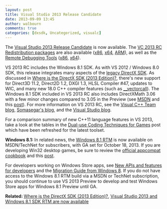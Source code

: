 ```yaml
---
layout: post
title: Visual Studio 2013 Release Candidate
date: 2013-09-09 13:45
author: walbourn
comments: true
categories: [dxsdk, Uncategorized, visualc]
---
```

<p>The <a href="http://go.microsoft.com/fwlink/?LinkId=306566">Visual Studio 2013 Release Candidate</a> is now available. The <a href="http://www.microsoft.com/en-us/download/details.aspx?id=40007">VC 2013 RC Redistribution packages</a> are also available (<a href="http://go.microsoft.com/fwlink/?LinkId=313517">x86</a>, <a href="http://go.microsoft.com/fwlink/?LinkId=313518">x64</a>, <a href="http://go.microsoft.com/fwlink/?LinkId=313519">ARM</a>), as well as the <a href="http://www.microsoft.com/en-us/download/details.aspx?id=39985">Remote Debugging Tools</a> (<a href="http://go.microsoft.com/fwlink/?LinkId=313511">x86</a>, <a href="http://go.microsoft.com/fwlink/?LinkId=313512">x64</a>).</p>
<p>VS 2013 RC includes the Windows 8.1 SDK. As with VS 2012 / Windows 8.0 SDK, this release integrates many aspects of the <a href="http://msdn.microsoft.com/en-us/library/windows/desktop/ee663275.aspx">legacy DirectX SDK</a>. As discussed in <a href="http://blogs.msdn.com/b/chuckw/archive/2013/07/01/where-is-the-directx-sdk-2013-edition.aspx">Where is the DirectX SDK (2013 Edition)?</a>, there's new support for Direct3D 11.2, Direct2D 1.2, DXGI 1.3, HLSL Compiler #47, updates to WIC, and many new 18.0 C++ compiler features (such as <a href="http://msdn.microsoft.com/en-us/library/dn375768.aspx">__vectorcall</a>). The Windows 8.1 SDK included in VS 2013 RC also includes DirectXMath 3.06 with a few minor changes compared to 3.05 in the Preview (see <a href="http://msdn.microsoft.com/en-us/library/windows/desktop/hh855941.aspx">MSDN</a>&nbsp;and this <a href="http://blogs.msdn.com/b/chuckw/archive/2013/03/06/known-issues-directxmath-3-03.aspx">post</a>). For more information on VS 2013 RC, see the <a href="http://blogs.msdn.com/b/vcblog/archive/2013/09/09/visual-studio-2013-rc-now-available.aspx">Visual C++ Team blog</a>, <a href="http://blogs.msdn.com/b/somasegar/archive/2013/09/09/announcing-the-visual-studio-2013-release-candidate.aspx">Somasegar's blog</a>, and the <a href="http://blogs.msdn.com/b/visualstudio/archive/2013/09/09/visual-studio-2013-rc-available-now.aspx">Visual Studio blog</a>.</p>
<p>For a comparison summary of new C++11 language features in VS 2013, take a look at the tables in the <a href="http://blogs.msdn.com/b/chuckw/archive/2012/09/17/dual-use-coding-techniques-for-games.aspx">Dual-use Coding Techniques for Games</a> post which have been refreshed for the latest toolset.</p>
<p><strong>Windows 8.1: </strong>In related news, the <a href="http://blogs.msdn.com/b/stevengu/archive/2013/09/09/download-windows-8-1-rtm-visual-studio-2013-rc-and-windows-server-2012-r2-rtm-today.aspx">Windows 8.1 RTM</a> is now available on MSDN/TechNet for subscribers, with GA set for October 18, 2013. If you are developing Win32 desktop games, be sure to review the <a href="http://msdn.microsoft.com/en-us/library/windows/desktop/hh848074.aspx">official appcompat cookbook</a> and this <a href="http://blogs.msdn.com/b/chuckw/archive/2012/03/23/desktop-games-on-windows-8-consumer-preview.aspx">post</a>.</p>
<p>For developers working on Windows Store apps, see <a href="http://go.microsoft.com/fwlink/p/?LinkID=298951">New APIs and features for developers</a> and the <a href="http://go.microsoft.com/fwlink/?LinkID=304117">Migration Guide from Windows 8</a>. If you do not have access to the Windows 8.1 RTM build via a MSDN or TechNet subscription, you should continue to use VS 2013 Preview to develop and test Windows Store apps for Windows 8.1 Preview until GA.</p>
<p><strong>Related: </strong><a href="http://blogs.msdn.com/b/chuckw/archive/2013/07/01/where-is-the-directx-sdk-2013-edition.aspx">Where is the DirectX SDK (2013 Edition)?</a>, <a href="http://blogs.msdn.com/b/chuckw/archive/2013/10/18/visual-studio-2013-and-windows-8-1-sdk-rtm-are-now-available.aspx">Visual Studio 2013 and Windows 8.1 SDK RTM are now available</a></p>
